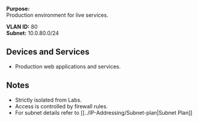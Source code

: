 **Purpose:**  
Production environment for live services.

**VLAN ID:** 80  
**Subnet:** 10.0.80.0/24

## Devices and Services
- Production web applications and services.

## Notes
- Strictly isolated from Labs.
- Access is controlled by firewall rules.
- For subnet details refer to [[../IP-Addressing/Subnet-plan|Subnet Plan]]
